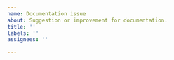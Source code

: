 ```yaml
---
name: Documentation issue
about: Suggestion or improvement for documentation.
title: ''
labels: ''
assignees: ''

---
```



